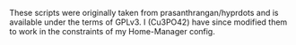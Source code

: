 These scripts were originally taken from prasanthrangan/hyprdots and is available under the terms of GPLv3.
I (Cu3PO42) have since modified them to work in the constraints of my Home-Manager config.
